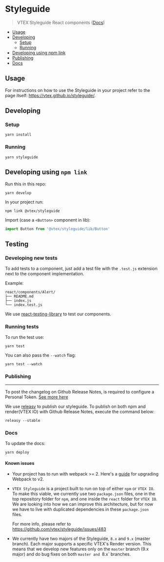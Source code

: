 # Styleguide

> VTEX Styleguide React components ([Docs](https://vtex.github.io/styleguide))

- [Usage](#usage)
- [Developing](#developing)
  - [Setup](#setup)
  - [Running](#running)
- [Developing using npm link](#developing-using-npm-link)
- [Publishing](#publishing)
- [Docs](#docs)

## Usage

For instructions on how to use the Styleguide in your project refer to the page itself: https://vtex.github.io/styleguide/.

## Developing

### Setup

```shell
yarn install
```

### Running

```shell
yarn styleguide
```

## Developing using `npm link`

Run this in this repo:

```shell
yarn develop
```

In your project run:

```
npm link @vtex/styleguide
```

Import (case a `<Button>` component in lib):

```js
import Button from '@vtex/styleguide/lib/Button'
```

## Testing

### Developing new tests

To add tests to a component, just add a test file with the `.test.js` extension next to the component implementation.

Example:

```shell
react/components/Alert/
├── README.md
├── index.js
└── index.test.js
```

We use [react-testing-library](https://github.com/kentcdodds/react-testing-library) to test our components.

### Running tests

To run the test use:

```shell
yarn test
```

You can also pass the `--watch` flag:

```shell
yarn test --watch
```

### Publishing

---

To post the changelog on Github Release Notes, is required to configure a Personal Token. [See more here](https://www.npmjs.com/package/releasy#settings)

We use [releasy](https://www.npmjs.com/package/releasy) to publish our styleguide. To publish on both npm and render(VTEX IO) with Github Release Notes, execute the command below:

```shell
releasy --stable
```

### Docs

To update the docs:

```shell
yarn deploy
```

#### Known issues

- Your project has to run with webpack >= 2. Here's a [guide](https://webpack.js.org/migrate/3/) for upgrading Webpack to v2.

- `VTEX Styleguide` is a project built to run on top of either `npm` or `VTEX IO`. To
  make this viable, we currently use two `package.json` files, one in the top repository
  folder for `npm`, and one inside the `react` folder for `VTEX IO`. We are
  looking into how we can improve this architecture, but for now we have to live
  with duplicated dependencies in these `package.json` files.

  For more info, please refer to https://github.com/vtex/styleguide/issues/483

- We currently have two majors of the Styleguide, `8.x` and `9.x` (master branch).
Each major supports a specific VTEX's Render version.
  This means that we develop new features only on the `master` branch (9.x major) and do bug fixes on both `master and `8.x` branches.
